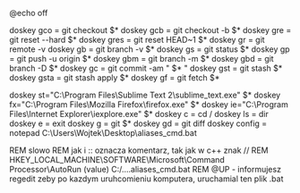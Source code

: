 ﻿@echo off

doskey gco = git checkout $*
doskey gcb = git checkout -b $*
doskey gre = git reset --hard $*
doskey gres = git reset HEAD~1 $*
doskey gr = git remote -v
doskey gb = git branch -v $*
doskey gs = git status $*
doskey gp = git push -u origin $*
doskey gbm = git branch -m $*
doskey gbd = git branch -D $*
doskey gc = git commit -am " $* "
doskey gst = git stash $*
doskey gsta = git stash apply $*
doskey gf = git fetch $*

doskey st="C:\Program Files\Sublime Text 2\sublime_text.exe" $*
doskey fx="C:\Program Files\Mozilla Firefox\firefox.exe" $*
doskey ie="C:\Program Files\Internet Explorer\iexplore.exe" $*
doskey c = cd /
doskey ls = dir
doskey e = exit
doskey g = git $*
doskey gd = git diff
doskey config = notepad C:\Users\Wojtek\Desktop\aliases_cmd.bat

REM slowo REM jak i :: oznacza komentarz, tak jak w c++ znak //
REM HKEY_LOCAL_MACHINE\SOFTWARE\Microsoft\Command Processor\AutoRun (value) C:/....aliases_cmd.bat
REM @UP - informujesz regedit zeby po kazdym uruhcomieniu komputera, uruchamial ten plik .bat